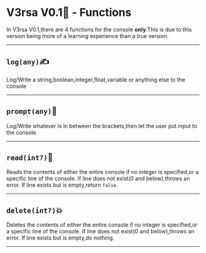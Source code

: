 # V3rsa V0.1🐤 - Functions
In V3rsa V0.1,there are 4 functions for the console **only**.This is due to this version being more of a learning experience than a true version.
***
## `log(any)`✍️
Log/Write a string,boolean,integer,float,variable or anything else to the console
***
## `prompt(any)`💬
Log/Write whatever is in between the brackets,then let the user put input to the console.
***
## `read(int?)`📖
Reads the contents of either the entire console if no integer is specified,or a specific line of the console. If line does not exist(0 and below),throws an error. If line exists but is empty,return `false`.
***
## `delete(int?)`💥
Deletes the contents of either the entire console if no integer is specified,or a specific line of the console. If line does not exist(0 and below),throws an error. If line exists but is empty,do nothing.
***
